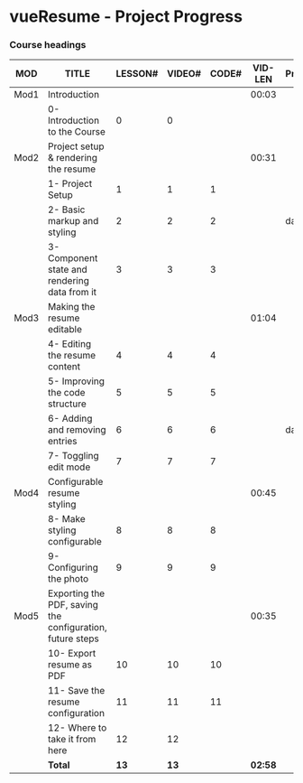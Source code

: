 # vueResume - Project Progress



### Course headings

| MOD  | TITLE                                                     | LESSON# | VIDEO# | CODE# | VID-LEN   | Progress |
| ---- | --------------------------------------------------------- | ------- | ------ | ----- | --------- | -------- |
| Mod1 | Introduction                                              |         |        |       | 00:03     |          |
|      | 0- Introduction to the Course                             | 0       | 0      |       |           |          |
| Mod2 | Project setup & rendering the resume                      |         |        |       | 00:31     |          |
|      | 1- Project Setup                                          | 1       | 1      | 1     |           |          |
|      | 2- Basic markup and styling                               | 2       | 2      | 2     |           | day 1    |
|      | 3- Component state and rendering data from it             | 3       | 3      | 3     |           |          |
| Mod3 | Making the resume editable                                |         |        |       | 01:04     |          |
|      | 4- Editing the resume content                             | 4       | 4      | 4     |           |          |
|      | 5- Improving the code structure                           | 5       | 5      | 5     |           |          |
|      | 6- Adding and removing entries                            | 6       | 6      | 6     |           | day 2    |
|      | 7- Toggling edit mode                                     | 7       | 7      | 7     |           |          |
| Mod4 | Configurable resume styling                               |         |        |       | 00:45     |          |
|      | 8- Make styling configurable                              | 8       | 8      | 8     |           |          |
|      | 9- Configuring the photo                                  | 9       | 9      | 9     |           |          |
| Mod5 | Exporting the PDF, saving the configuration, future steps |         |        |       | 00:35     |          |
|      | 10- Export resume as PDF                                  | 10      | 10     | 10    |           |          |
|      | 11- Save the resume configuration                         | 11      | 11     | 11    |           |          |
|      | 12- Where to take it from here                            | 12      | 12     |       |           |          |
|      | __Total__                                                 | __13__  | __13__ |       | __02:58__ |          |

